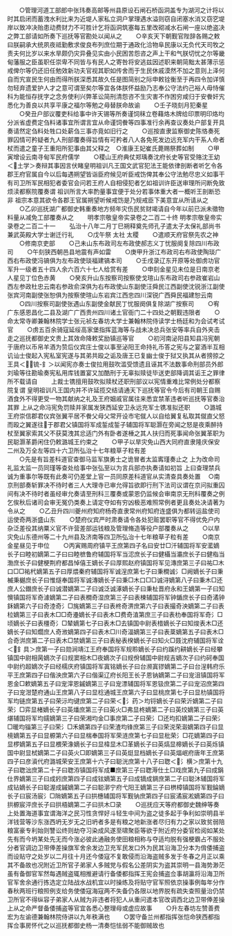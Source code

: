 <!-- { "loadSidebar": true } -->
　　○管理河道工部郎中张玮奏高邮等州县原设石闸石桥函洞盖专为湖河之计将以时其启闭而蓄洩水利比来为近堤人家私立洞户掌理遇水溢则窃自闭塞水消又窃穵堤岸以致冲决贻患动费财力不可胜计乞将函洞筑塞每五里改砌减水石闸一座以绝盗决之弊工部请如所奏下巡抚等官勘处以闻从之
　　○辛亥天下朝觐官陛辞各赐之敕曰朕嗣承大统夙夜祗勤敷求俊良布列庶位期于通政化洽物阜民康以无负代天司牧之责夫何比岁以来水旱颇仍灾异叠见实由小民困苦怨咨之声上干和气朕切忧之尔等畿甸藩服之臣虽职任崇卑不同皆与有民人之寄咎将安逃兹因述职来朝简黜太甚薄示惩戒俾尔等仍还旧任勉效新功夫官视其职如传舍而于生民休戚漠然不加之意则上泽何自而宄宣民生何由而得所朕深悉其故久任是图简别之际申敕铨衡至于再四令加详慎勿轻弃遗爱护人才之意可谓至矣尔等宜各体朕怀益励乃志奉公守法约己裕人毋恃催科为能恒存抚字之念务使利兴弊革讼简刑清怨咨不生灾害不作困穷咸归于安餋奸宄悉化为善良以共享平康之福尔等勉之毋替朕命故谕
　　○壬子晓刻月犯秦星
　　○癸丑户部议覆吏科给事中许天锡等所奏谨饲秣立卷藉烙木牌给印票明印烙均分派省虚费定刍料诸事宜所谓言宜从命谨饲餋等四事准行余再查议奏处户部复开具奏请然定刍料处牲口处薪刍三事亦竟如旧行之
　　○巡按直隶监察御史陈恪奏死罪囚情可矜疑者九人刑部覆奏得旨情有可矜者八人各免死发边远充军内干系人命者杖而遣之童子王重阳所犯事由其父释之　○淮康王妃崔氏薨赐祭葬如制
　　○甲寅增设云南寻甸军民府儒学
　　○稷山王府典仗郑瑀奏沈府长史等官受赂沈王幼＜土学＞奏辩其事因言伏睹皇明祖训凡王国文武官犯法王能依律剖断者听乞令各郡王府官属自今以后每遇朔望皆诣臣府候见听臣戒饬俾其奉公守法勉尽忠义如事干有司卫所军民相犯者委官会问若王府人自相侵犯者乞如祖训许臣送审理所问断免致烦渎都察院覆奏谓  祖训所言大率酌量事宜便于处分若事体重大者一概听王剖断恐非  祖宗本意其欲令各郡王官属朔望听候戒饬是乃规戒臣下美意宜从所请从之
　　○乙卯巡抚湖广都御史韩重奏地方频年灾伤民贫财竭请自今年以前已派未徵物料量从减免工部覆奏从之
　　明孝宗敬皇帝实录卷之二百二十终
明孝宗敬皇帝实录卷之二百二十一
　　弘治十八年二月丁巳朔释奠先师孔子遣太子太保礼部尚书兼武英殿大学士谢迁行礼
　　○戊午祭  太社  太稷
　　○遣顺天府官祭先农之神
　　○修南京吏部
　　○己未山东布政司左布政使郝志义丁忧服阕复除四川布政司
　　○午刻狭西朝邑县地震有声如雷
　　○庚甲升浙江布政司右布政使陶琰广西右布政使冯镐俱为左布政使琰福建镐本司
　　○壬戌录辽东开原等处御虏功官军升一级者五十四人余六百六十七人给赏有差
　　○申刻金星见未位是日南京老人星见丁位色赤黄
　　○癸亥升山东按察司按察使戈瑄山东布政司右参政崔岩山西左参政杜忠云南右参政俞深俱为右布政使山东副使汪舜民江西副使沈锐浙江副使张宾河南副使张恕俱为按察使瑄山东岩宾江西忠四川深锐广西舜民福建恕云南
　　○四川按察司副使张遇山东副使金献民丁忧服阕俱复除湖广按察司
　　○宥广东感恩昌化二县及湖广广西贵州四川诸土官衙门二十四处之朝觐违限者
　　○命太常寺卿兼翰林院学士张元祯左春坊大学士兼翰林院侍读学士杨廷和为会试考试官
　　○虏五百余骑寇延绥高家堡指挥蓝海等与战未决总兵张安等率兵自外夹击走之巡抚都御史文贵上其效命降敕奖励镇巡等官
　　○初河南泌阳县知县冯宪朝于唐府以币帛羊酒为贽后仪宾庄士俊以事至泌阳王命持礼币答之宪与之宴酒半互相讥讪士俊起入宪私室宪遂与其弟共殴之诟及唐王已复幽士俊于狱又执其从者搒掠之王具＜锍-釒＞以闻宪亦奏士俊拉用鼓吹滥受馈遗且诬其不法数事命刑部员外郎刘瑜等往勘瑜奏宪私用库钱置宴又加酷刑于无辜拟赎徒毕送吏部降调其诟王之罪律所不载请自
　　上裁士镌擅用鼓吹拟赎杖还职刑部议以宪情重难比常例处分都察院复谓  皇明祖训凡王国内并不许延揽交结请通天下巡抚等官令今后有司朝王自赐酒食外不得更受一物其献纳之礼及王府姻戚官属往来悉宜禁革违者听巡抚等官奏治其罪  上从之命冯宪免罚赎并家属发狭西延安卫永远充军士镌准拟还职
　　○潞城王府崇信郡君仪宾张翼平居不餋父母父常开设市宅僦人以自给翼复私取其僦直父怒而殴之翼遂往于郡君父镇国将军成銴成銴子辅国将军聪灏在旁闻之怒是夜乘醉持杖至翼家索其父不获莫洩其忿适门外有卧者遂棰之其人扶归而死事闻命张翼革职为民聪灏革爵闲住仍敕潞城王约束之
　　○甲子以旱灾免山西大同府直隶隆庆保安二州及万全左等四十六卫所弘治十七年粮草子粒有差  
　　○先是有旨差科道官查御马监军旗勇士之诡冒者太监寗瑾奏止之  上为改命司礼监太监一员同瑾等查处给事中张弘至以为言兵部亦执奏请如初旨  上曰查理禁兵诚为重事尔等既有此奏可仍差堂上官一员同原差科道官从实清查具奏处置
　○南京刑部奏斩罪决不待时者三人大理寺已审允得旨欲即行刑下法司议谓在京问拟重囚间有决不待时者虽经审允奏请至刑科三覆奏或蒙恩仍监候会审南京无刑科覆奏之例乞俟秋后诸司会审无冤仍类奏上请定夺如有穷凶极恶难照常例者更且奏处决请著为令从之
　　○乙丑升四川夔州府知府杨奇直隶常州府知府连盛俱为都转运盐使司运使奇两浙盛山东
　　○楚府仪宾严时肃奏请令各处犯赃罢职等官不得优免户内杂泛差役其纳粟义官不许营差部运钱粮及管理脩造等役户部覆奏从之
　　○以旱灾免山东德州等二十九州县及济南等四卫所弘治十七年粮草子粒有差
　　○南京金星昼见于申位
　　○丙寅赐周府镇平王庶第四子名曰安廿□汘辅国将军安灆嫡长子曰睦初嫡第二子曰曰睦樜鲁府辅国将军当涊庶长子曰健欇当灞庶长子曰健栺当渤庶长子曰健梗荆府都昌悼僖王嫡长子曰厚熙赵府镇国将军见漙庶第三子曰祐□木口□□祐杙嫡第五子曰厚煨秦府辅国将军诚浧庶第七子曰秉橺诚氵□阙嫡长子曰秉楲秉樾庶长子曰惟燧奉国将军诚漙嫡长子曰秉□木口□□诚浔嫡第八子曰秉木□还庶人公鐕庶长子曰诚潜嫡第二子曰诚泛诚涿嫡长子曰秉杫晋府永和王嫡第一子曰知懊镇国将军奇澽嫡第二子曰表橺奇湿庶第三子曰表楝辅国将军钟鍎庶长子曰奇潏钟鉌嫡第六子曰奇淕奇氵□旄嫡第三子曰表柊奇淠庶第六子曰表撮奇泱嫡第二子曰表柆嫡第三子曰表木□□奇灅嫡长子曰表木□费奇淔第庶三子曰表朸奉国将军奇氵□顷嫡长子曰表橿奇氵□辇嫡第七子曰表木□去镇国中尉表棤嫡长子曰知焌表木□还嫡长子曰知爓庶人奇浟嫡第四子曰表木□川奇湢嫡第三子曰表棻嫡第五子曰表木□合奇洴庶第二子曰表木□禁嫡第三子曰表柲表楑嫡长子曰知火□聂沈府辅国将军诠＜釒具＞庶第一子曰勋涧靖江王府奉国将军规聆嫡长子曰约蹊约耕嫡长子曰经攀镇国中尉相昺嫡次子曰规窦相木□夜嫡次子曰规佾辅国中尉规吉嫡次子曰约砢奉国中尉约超嫡次子曰经檽庆府镇国将军寘铭嫡长子曰台濒寘镠嫡第二子曰台浧韩府乐平王庶第四子曰偕泱庶第六子曰偕渠辽府长阳王长子恩钠嫡第二子曰宠沮镇国将军恩金□欶嫡第五子曰宠滓恩鏚嫡第三子曰宠漂辅国将军恩钑庶第二子曰宠沼庶第四子曰宠泔楚府通山王庶第八子曰显棯通城王庶第六子曰显桃庶第七子曰显朸镇国将军均链庶第五子曰荣沶均键庶第二子曰荣＜氵药＞均锊嫡长子曰荣沂嫡第二子曰荣氵□弈显楮嫡长子曰英燔庶第三子曰英火□弗显柊嫡第二子曰英烄嫡第三子曰英煁辅国将军均鑐嫡第三子曰荣湘均金□事庶第二子曰荣氵□还均扣嫡第二子曰荣氵□暖均锱第三子曰荣氵□禾嫡第四子曰荣渣均锋庶第三子曰荣涚荣濲嫡第四子曰显樈嫡第五子曰显榞第六子曰显椯奉国将军荣涟庶第七子曰显枇荣氵□花嫡第四子曰显椤嫡第五子曰显椳荣潒嫡长子曰显椲显木□革嫡长子曰英熇显槔嫡长子曰英烁镇国中尉显栻嫡第二子曰英火□即嫡第三子曰英烶显档嫡长子曰英煏岷府唐年王庶第四子曰彦澬代府潞城荣安王庶第十六子曰聪洸庶第十八子曰聦＜氵横＞庶第十九子曰聦泏庶第二十子曰聦洊镇国将军成■庶第三子曰聦溽仕土□戏庶第九子曰成鋗仕界嫡第三子曰成鈏庶第四子曰成铉嫡第五子曰成镝成錭庶第二子曰聪沐辅国将军成钻嫡长子曰聪渥成鏚嫡第二子曰聪漷宁府弋阳王嫡第三子曰栱樟镇国将军觐錀嫡长子曰宸汤宸氵□陗嫡第五子曰拱橞辅国将军觐钠庶第四子曰宸潏宸淞嫡第四子曰拱榞宸泙庶长子曰拱梧嫡第二子曰拱木□录
　　○巡抚应天等府都御史魏绅等奏上处置海道事宜谓海洋之民习性贪悍好斗轻生中间为盗之徒多起于争利如崇明县半洋钱营等沙东涨西坍无岁无之旧坍者多是有粮之地新涨者尽归有力之家以致贫弱陪粮富豪专利始则讐讼终则劫夺习染成风遂至啸聚臣等欲于附近府分委官检阅如某处先有而今坍某处先无而今涨必彼此通融务使田粮相称与夺适均脱有强梗霸占不服处分者官调边卫带俸差操旗军舍余发边卫充军民发口外为民其沿海卫分本为偝倭捕盗而设贴守之处岁以二月往十月还今倭寇不复敢侵而沿海盗贼多发于冬春之月正以乘其不备故也况附近卫所官子弟家人多贼党与假名公差阴实为盗其崇明一县海势渺茫虽有备御官军然每遇贼盗辄相推避请行备倭都指挥王宪会捕盗佥事胡瀛将沿海卫所官军舍余通行拣选定立陆战水战机宜以时操练及将贴守官军照依京操事例每年分作春秋两班行粮照例支给务使倭寇海寇两不失备仍各限以地界脱有疏失查照量治仍禁卫所官不得纵容子弟家人从贼为非违者将犯人从重问遣本官改调西北边卫带俸差操  上从之命严督备倭捕盗等官宜各悉心整理母或虚应故事
　　○升左春坊左赞善费宏为左谕德兼翰林院侍讲以九年秩满也
　　○罢守备兰州都指挥张恺命狭西都指挥佥事房怀代之以巡抚都御史杨一清奏恺怯弱不能御贼故也
